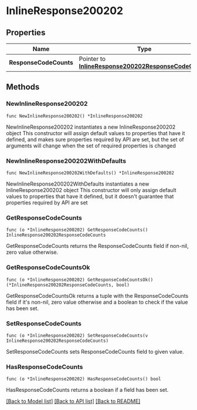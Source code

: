 # InlineResponse200202

## Properties

Name | Type | Description | Notes
------------ | ------------- | ------------- | -------------
**ResponseCodeCounts** | Pointer to [**InlineResponse200202ResponseCodeCounts**](InlineResponse200202ResponseCodeCounts.md) |  | [optional] 

## Methods

### NewInlineResponse200202

`func NewInlineResponse200202() *InlineResponse200202`

NewInlineResponse200202 instantiates a new InlineResponse200202 object
This constructor will assign default values to properties that have it defined,
and makes sure properties required by API are set, but the set of arguments
will change when the set of required properties is changed

### NewInlineResponse200202WithDefaults

`func NewInlineResponse200202WithDefaults() *InlineResponse200202`

NewInlineResponse200202WithDefaults instantiates a new InlineResponse200202 object
This constructor will only assign default values to properties that have it defined,
but it doesn't guarantee that properties required by API are set

### GetResponseCodeCounts

`func (o *InlineResponse200202) GetResponseCodeCounts() InlineResponse200202ResponseCodeCounts`

GetResponseCodeCounts returns the ResponseCodeCounts field if non-nil, zero value otherwise.

### GetResponseCodeCountsOk

`func (o *InlineResponse200202) GetResponseCodeCountsOk() (*InlineResponse200202ResponseCodeCounts, bool)`

GetResponseCodeCountsOk returns a tuple with the ResponseCodeCounts field if it's non-nil, zero value otherwise
and a boolean to check if the value has been set.

### SetResponseCodeCounts

`func (o *InlineResponse200202) SetResponseCodeCounts(v InlineResponse200202ResponseCodeCounts)`

SetResponseCodeCounts sets ResponseCodeCounts field to given value.

### HasResponseCodeCounts

`func (o *InlineResponse200202) HasResponseCodeCounts() bool`

HasResponseCodeCounts returns a boolean if a field has been set.


[[Back to Model list]](../README.md#documentation-for-models) [[Back to API list]](../README.md#documentation-for-api-endpoints) [[Back to README]](../README.md)


